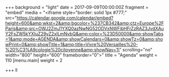+++
background = "light"
date = 2017-09-09T00:00:00Z
fragment = "embed"
media = "<iframe style=\"border: solid 1px #777;\" src=\"https://calendar.google.com/calendar/embed?height=600&amp;wkst=2&amp;bgcolor=%237CB342&amp;ctz=Europe%2FParis&amp;src=OWJ2ZmJ1YXQ0azNwNG52ODVxNWFibHFrZzRAZ3JvdXAuY2FsZW5kYXIuZ29vZ2xlLmNvbQ&amp;color=%23D50000&amp;showTabs=1&amp;mode=AGENDA&amp;showCalendars=0&amp;showTz=0&amp;showPrint=0&amp;showTitle=1&amp;title=Vivre%20Versailles%20-%20%C3%A9cologie%20citoyenne&amp;showNav=1\" scrolling=\"no\" width=\"800\" height=\"600\" frameborder=\"0\"></iframe>"
title = "Agenda"
weight = 110
[menu.main]
weight = 2

+++
ll